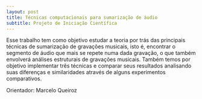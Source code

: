 ```yaml
---
layout: post
title: Técnicas computacionais para sumarização de áudio
subtitle: Projeto de Iniciação Científica
---
```

Esse trabalho tem como objetivo estudar a teoria por trás das
principais técnicas de sumarização de gravações musicais, isto é,
encontrar o segmento de áudio que mais se repete numa dada
gravação, o que também envolverá análises estruturais
de gravações musicais.
Também temos por objetivo implementar três técnicas e comparar seus
resultados analisando suas diferenças e similaridades através
de alguns experimentos comparativos.

Orientador: Marcelo Queiroz
